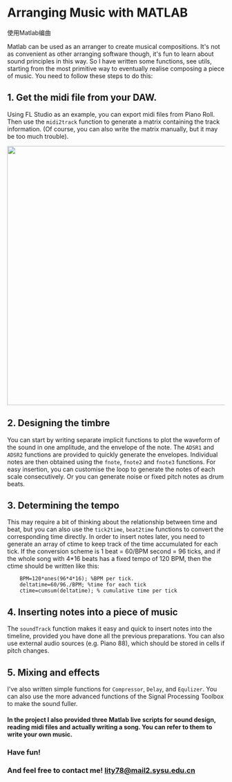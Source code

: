 Arranging Music with MATLAB
====
使用Matlab编曲

Matlab can be used as an arranger to create musical compositions. It's not as convenient as other arranging software though, it's fun to learn about sound principles in this way. So I have written some functions, see utils, starting from the most primitive way to eventually realise composing a piece of music. You need to follow these steps to do this:

## 1. Get the midi file from your DAW.
Using FL Studio as an example, you can export midi files from Piano Roll. Then use the `midi2track` function to generate a matrix containing the track information. (Of course, you can also write the matrix manually, but it may be too much trouble).

<img src="https://github.com/MillenRosen/Composition/assets/153849073/8fb4d59e-f5a1-4fd5-8db1-20820d65c12c" width="600px">

## 2. Designing the timbre
You can start by writing separate implicit functions to plot the waveform of the sound in one amplitude, and the envelope of the note. The `ADSR1` and `ADSR2` functions are provided to quickly generate the envelopes. Individual notes are then obtained using the `fnote`, `fnote2` and `fnote3` functions. For easy insertion, you can customise the loop to generate the notes of each scale consecutively. Or you can generate noise or fixed pitch notes as drum beats.

## 3. Determining the tempo
This may require a bit of thinking about the relationship between time and beat, but you can also use the `tick2time`, `beat2time` functions to convert the corresponding time directly. In order to insert notes later, you need to generate an array of ctime to keep track of the time accumulated for each tick. If the conversion scheme is 1 beat = 60/BPM second = 96 ticks, and if the whole song with 4*16 beats has a fixed tempo of 120 BPM, then the ctime should be written like this:

        BPM=120*ones(96*4*16); %BPM per tick.
        deltatime=60/96./BPM; %time for each tick
        ctime=cumsum(deltatime); % cumulative time per tick

## 4. Inserting notes into a piece of music
The `soundTrack` function makes it easy and quick to insert notes into the timeline, provided you have done all the previous preparations. You can also use external audio sources (e.g. Piano 88), which should be stored in cells if pitch changes.

## 5. Mixing and effects
I've also written simple functions for `Compressor`, `Delay`, and `Equlizer`. You can also use the more advanced functions of the Signal Processing Toolbox to make the sound fuller.

#### In the project I also provided three Matlab live scripts for sound design, reading midi files and actually writing a song. You can refer to them to write your own music.

### Have fun!
### And feel free to contact me! <lity78@mail2.sysu.edu.cn>

